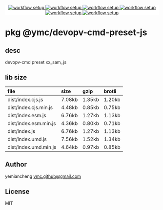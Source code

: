 <p align="center" style="background:white;">
<!-- github workflow stat:s -->
<!-- one line and center  -->
  <a href="https://github.com/YMC-GitHub">
    <img alt="workflow setup" src="https://img.shields.io/static/v1?label=pkg&message=done&color=ff69b4&style=flat-square" />
  </a>
  <a href="https://github.com/YMC-GitHub">
    <img alt="workflow setup" src="https://img.shields.io/static/v1?label=cod&message=done&color=ff69b4&style=flat-square" />
  </a>
    <a href="https://github.com/YMC-GitHub">
    <img alt="workflow setup" src="https://img.shields.io/static/v1?label=dep&message=done&color=ff69b4&style=flat-square" />
  </a>
  <a href="https://github.com/YMC-GitHub">
    <img alt="workflow setup" src="https://img.shields.io/static/v1?label=lin&message=passing&color=ff69b4&style=flat-square" />
  </a>
    <a href="https://github.com/YMC-GitHub">
    <img alt="workflow setup" src="https://img.shields.io/static/v1?label=tes&message=todo&color=ff69b4&style=flat-square" />
  </a>
      <a href="https://github.com/YMC-GitHub">
    <img alt="workflow setup" src="https://img.shields.io/static/v1?label=pro&message=done&color=ff69b4&style=flat-square" />
  </a>


  <!-- https://img.shields.io/badge/<LABEL>-<MESSAGE>-<COLOR> -->
  <!-- https://img.shields.io/static/v1?label=<LABEL>&message=<MESSAGE>&color=<COLOR> -->
<!-- github workflow stat:e -->
</p>

# pkg @ymc/devopv-cmd-preset-js

## desc
devopv-cmd preset xx_sam_js

## lib size  
file | size | gzip | brotli
:---- | :---- | :---- | :----
dist/index.cjs.js | 7.08kb | 1.35kb | 1.20kb
dist/index.cjs.min.js | 4.48kb | 0.85kb | 0.75kb
dist/index.esm.js | 6.76kb | 1.27kb | 1.13kb
dist/index.esm.min.js | 4.36kb | 0.80kb | 0.71kb
dist/index.js | 6.76kb | 1.27kb | 1.13kb
dist/index.umd.js | 7.56kb | 1.52kb | 1.34kb
dist/index.umd.min.js | 4.64kb | 0.97kb | 0.85kb

## Author
yemiancheng <ymc.github@gmail.com>

## License
MIT